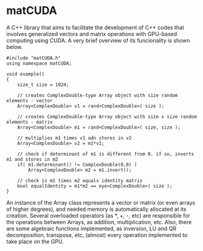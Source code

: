 # matCUDA
A C++ library that aims to facilitate the development of C++ codes that involves generalized vectors and matrix operations with GPU-based computing using CUDA. A very brief overview of its funcionality is shown below.

```
#include "matCUDA.h"
using namespace matCUDA;

void example()
{
	size_t size = 1024;

	// creates ComplexDouble-type Array object with size random elements - vector
	Array<ComplexDouble> v1 = rand<ComplexDouble>( size );

	// creates ComplexDouble-type Array object with size x size random elements - matrix
	Array<ComplexDouble> m1 = rand<ComplexDouble>( size, size );

	// multiplies m1 times v1 adn stores in v2
	Array<ComplexDouble> v2 = m1*v1;

	// check if determinant of m1 is different from 0. if so, inverts m1 and stores in m2
	if( m1.determinant() != ComplexDouble(0,0) )
		Array<ComplexDouble> m2 = m1.invert();

	// check is m1 times m2 equals identity matrix
	bool equalIdentity = m1*m2 == eye<ComplexDouble>( size );
}
```

An instance of the Array class represents a vector or matrix (or even arrays of higher degrees), and needed memory is automatically allocated at its creation. Several overloaded operators (as *, +, -, etc) are responsible for the operations between Arrays, as addition, multiplication, etc. Also, there are some algebraic functions implemented, as inversion, LU and QR decomposition, transpose, etc, (almost) every operation implemented to take place on the GPU.
